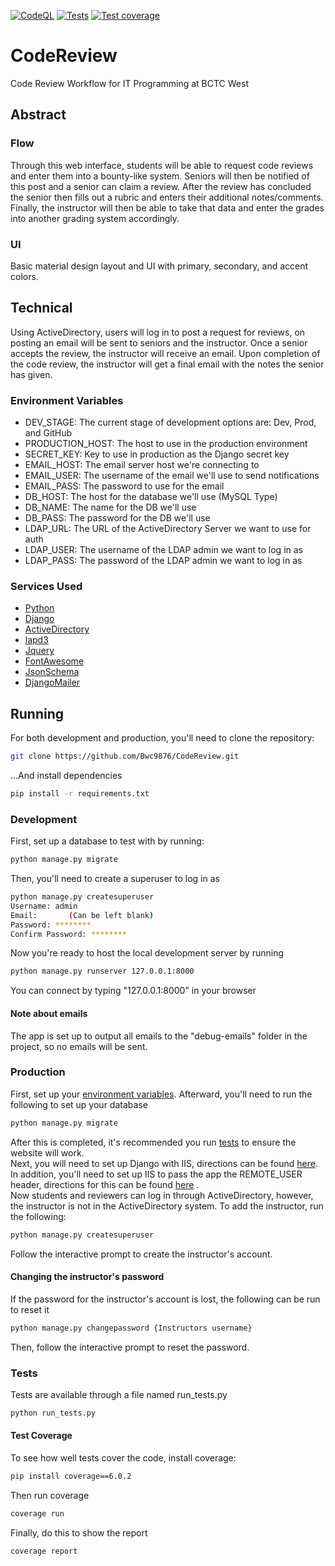 [![CodeQL](https://github.com/Bwc9876/CodeReview/actions/workflows/codeql-analysis.yml/badge.svg)](https://github.com/Bwc9876/CodeReview/actions/workflows/codeql-analysis.yml)
[![Tests](https://github.com/Bwc9876/CodeReview/actions/workflows/main.yml/badge.svg)](https://github.com/Bwc9876/CodeReview/actions/workflows/main.yml)
[![Test coverage](https://github.com/Bwc9876/CodeReview/blob/master/coverage.svg)](https://github.com/Bwc9876/CodeReview/actions/workflows/main.yml)

# CodeReview

Code Review Workflow for IT Programming at BCTC West

## Abstract

### Flow

Through this web interface, students will be able to request code reviews and enter them into a bounty-like system.
Seniors will then be notified of this post and a senior can claim a review. After the review has concluded the senior
then fills out a rubric and enters their additional notes/comments. Finally, the instructor will then be able to take
that data and enter the grades into another grading system accordingly.

### UI

Basic material design layout and UI with primary, secondary, and accent colors.

## Technical

Using ActiveDirectory, users will log in to post a request for reviews, on posting an email will be sent to seniors and
the instructor. Once a senior accepts the review, the instructor will receive an email. Upon completion of the code
review, the instructor will get a final email with the notes the senior has given.

### Environment Variables

- DEV_STAGE: The current stage of development options are: Dev, Prod, and GitHub
- PRODUCTION_HOST: The host to use in the production environment
- SECRET_KEY: Key to use in production as the Django secret key
- EMAIL_HOST: The email server host we're connecting to
- EMAIL_USER: The username of the email we'll use to send notifications
- EMAIL_PASS: The password to use for the email
- DB_HOST: The host for the database we'll use (MySQL Type)
- DB_NAME: The name for the DB we'll use
- DB_PASS: The password for the DB we'll use
- LDAP_URL: The URL of the ActiveDirectory Server we want to use for auth
- LDAP_USER: The username of the LDAP admin we want to log in as
- LDAP_PASS: The password of the LDAP admin we want to log in as

### Services Used

- [Python](https://www.python.org/)
- [Django](https://www.djangoproject.com/)
- [ActiveDirectory](https://docs.microsoft.com/en-us/windows-server/identity/ad-ds/get-started/virtual-dc/active-directory-domain-services-overview)
- [lapd3](https://pypi.org/project/ldap3/)
- [Jquery](https://jquery.com/)
- [FontAwesome](https://fontawesome.com/)
- [JsonSchema](https://pypi.org/project/jsonschema/)
- [DjangoMailer](https://pypi.org/project/django-mailer/)

## Running

For both development and production, you'll need to clone the repository:

```sh
git clone https://github.com/Bwc9876/CodeReview.git
```

...And install dependencies

```sh
pip install -r requirements.txt
```

### Development

First, set up a database to test with by running:

```sh
python manage.py migrate
```

Then, you'll need to create a superuser to log in as

```sh
python manage.py createsuperuser
Username: admin
Email:       (Can be left blank)
Password: ********
Confirm Password: ********
```

Now you're ready to host the local development server by running

```sh
python manage.py runserver 127.0.0.1:8000
```

You can connect by typing "127.0.0.1:8000" in your browser

#### Note about emails

The app is set up to output all emails to the "debug-emails" folder in the project, so no emails will be sent.

### Production

First, set up your [environment variables](#Environment-Variables). Afterward, you'll need to run the following to set
up your database

```sh
python manage.py migrate
```

After this is completed, it's recommended you run [tests](#Tests) to ensure the website will work.  
Next, you will need to set up Django with IIS, directions can be
found [here](https://medium.com/nonstopio/deploy-django-application-on-windows-iis-server-93aee2864c41).  
In addition, you'll need to set up IIS to pass the app the REMOTE_USER header, directions for this can be
found [here](https://www.ibm.com/docs/en/cognos-analytics/11.1.0?topic=essbadscc-enabling-single-signon-between-active-directory-server-cognos-components-use-remote-user)
.  
Now students and reviewers can log in through ActiveDirectory, however, the instructor is not in the ActiveDirectory
system. To add the instructor, run the following:

```sh
python manage.py createsuperuser
```

Follow the interactive prompt to create the instructor's account.

#### Changing the instructor's password

If the password for the instructor's account is lost, the following can be run to reset it

```sh
python manage.py changepassword {Instructors username}
```

Then, follow the interactive prompt to reset the password.

### Tests

Tests are available through a file named run_tests.py

```sh
python run_tests.py 
```

#### Test Coverage

To see how well tests cover the code, install coverage:

```sh
pip install coverage==6.0.2
```

Then run coverage

```sh
coverage run
```

Finally, do this to show the report

```sh
coverage report
```
